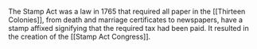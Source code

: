 The Stamp Act was a law in 1765  that required all paper in the [[Thirteen Colonies]], from death and marriage certificates to newspapers, have a stamp affixed signifying that the required tax had been paid. It resulted in the creation of the [[Stamp Act Congress]].